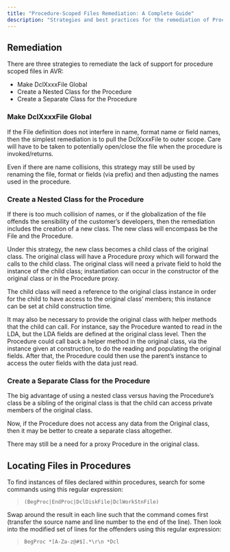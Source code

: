 ```yaml
---
title: "Procedure-Scoped Files Remediation: A Complete Guide"
description: "Strategies and best practices for the remediation of Procedure-Scoped files."
---
```


## Remediation

There are three strategies to remediate the lack of support for procedure scoped files in AVR:
 + Make DclXxxxFile Global
 + Create a Nested Class for the Procedure
 + Create a Separate Class for the Procedure

### Make DclXxxxFile Global
If the File definition does not interfere in name, format name or field names, then the simplest remediation is to pull the DclXxxxFile to outer scope.  Care will have to be taken to potentially open/close the file when the procedure is invoked/returns. 

Even if there are name collisions, this strategy may still be used by renaming the file, format or fields (via prefix) and then adjusting the names used in the procedure.

### Create a Nested Class for the Procedure
If there is too much collision of names, or if the globalization of the file offends the sensibility of the customer’s developers, then the remediation includes the creation of a new class.  The new class will encompass be the File and the Procedure.  

Under this strategy, the new class becomes a child class of the original class.  The original class will have a Procedure proxy which will forward the calls to the child class.  The original class will need a private field to hold the instance of the child class; instantiation can occur in the constructor of the original class or in the Procedure proxy.

The child class will need a reference to the original class instance in order for the child to have access to the original class’ members; this instance can be set at child construction time.  

It may also be necessary to provide the original class with helper methods that the child can call.  For instance, say the Procedure wanted to read in the LDA, but the LDA fields are defined at the original class level.  Then the Procedure could call back a helper method in the original class, via the instance given at construction, to do the reading and populating the original fields.  After that, the Procedure could then use the parent’s instance to access the outer fields with the data just read.

### Create a Separate Class for the Procedure
The big advantage of using a nested class versus having the Procedure’s class be a sibling of the original class is that the child can access private members of the original class.

Now, if the Procedure does not access any data from the Original class, then it may be better to create a separate class altogether. 

There may still be a need for a proxy Procedure in the original class.

## Locating Files in Procedures
To find instances of files declared within procedures, search for some commands using this regular expression:

>  ```(BegProc|EndProc|DclDiskFile|DclWorkStnFile)```

Swap around the result in each line such that the command comes first (transfer the source name and line number to the end of the line). Then look into the modified set of lines for the offenders using this regular expression:

> ```BegProc *[A-Za-z@#$].*\r\n *Dcl```
